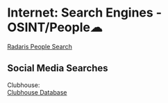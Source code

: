 # Internet: Search Engines - OSINT/People☁

[Radaris People Search](https://radaris.com/)

## Social Media Searches

Clubhouse:  
[Clubhouse Database](https://clubhousedb.com/)
